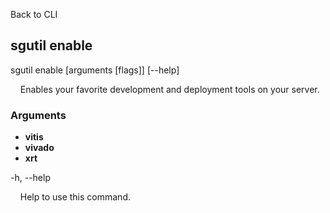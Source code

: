Back to CLI


## sgutil enable

sgutil enable [arguments [flags]] [--help]

  &nbsp; &nbsp; Enables your favorite development and deployment tools on your server.


### Arguments

* **vitis**
* **vivado**
* **xrt**

-h, --help

  &nbsp; &nbsp; Help to use this command.
